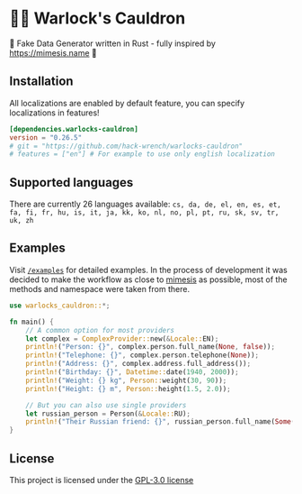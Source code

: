 # 🧙‍♀️ Warlock's Cauldron
🦀 Fake Data Generator written in Rust - fully inspired by https://mimesis.name 🐍

## Installation
All localizations are enabled by default feature, you can specify localizations in features!
```toml
[dependencies.warlocks-cauldron]
version = "0.26.5"
# git = "https://github.com/hack-wrench/warlocks-cauldron"
# features = ["en"] # For example to use only english localization
```

## Supported languages
There are currently 26 languages available: `cs, da, de, el, en, es, et, fa, fi, fr, hu, is, it, ja, kk, ko, nl, no, pl, pt, ru, sk, sv, tr, uk, zh`

## Examples
Visit [`/examples`](https://github.com/hack-wrench/warlocks-cauldron/tree/main/examples) for detailed examples. In the process of development it was decided to make the workflow as close to [mimesis](https://mimesis.name) as possible, most of the methods and namespace were taken from there.
``` rust
use warlocks_cauldron::*;

fn main() {
    // A common option for most providers
    let complex = ComplexProvider::new(&Locale::EN);
    println!("Person: {}", complex.person.full_name(None, false));
    println!("Telephone: {}", complex.person.telephone(None));
    println!("Address: {}", complex.address.full_address());
    println!("Birthday: {}", Datetime::date(1940, 2000));
    println!("Weight: {} kg", Person::weight(30, 90));
    println!("Height: {} m", Person::height(1.5, 2.0));

    // But you can also use single providers
    let russian_person = Person(&Locale::RU);
    println!("Their Russian friend: {}", russian_person.full_name(Some(Gender::MALE), false));
}
```


## License
This project is licensed under the [GPL-3.0 license](https://github.com/hack-wrench/warlocks-cauldron/blob/main/LICENSE)
